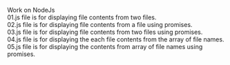 Work on NodeJs <br />
01.js file is for displaying file contents from two files.<br />
02.js file is for displaying file contents from a file using promises.<br />
03.js file is for displaying file contents from two files using promises.<br />
04.js file is for displaying the each file contents from the array of file names.<br />
05.js file is for displaying the contents from array of file names using promises.<br />
